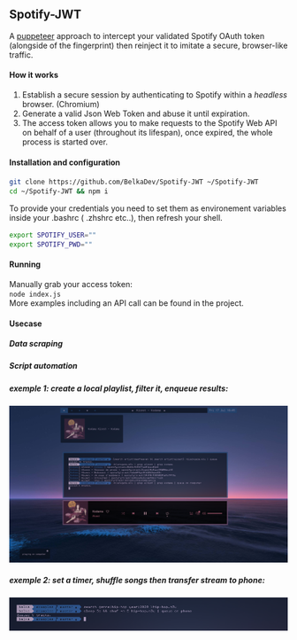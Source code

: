 ## Spotify-JWT
 A [puppeteer](https://github.com/puppeteer/puppeteer) approach to intercept your validated Spotify OAuth token (alongside of the fingerprint) then reinject it to imitate a secure, browser-like traffic.
#### How it works
1. Establish a secure session by authenticating to Spotify within a *headless* browser. (Chromium)
1. Generate a valid Json Web Token and abuse it until expiration.
1. The access token allows you to make requests to the Spotify Web API on behalf of a user (throughout its lifespan), once expired, the whole process is started over.

#### Installation and configuration
```bash
git clone https://github.com/BelkaDev/Spotify-JWT ~/Spotify-JWT
cd ~/Spotify-JWT && npm i
```
To provide your credentials you need to set them as environement variables inside your .bashrc ( .zhshrc etc..), then refresh your shell. <br>
``` bash
export SPOTIFY_USER=""
export SPOTIFY_PWD=""
```
#### Running
Manually grab your access token: <br>
`node index.js` <br>
More examples including an API call can be found in the project.

#### Usecase 
##### Data scraping 



##### Script automation 
##### exemple 1: create a local playlist, filter it, enqueue results:
![exemple 1](src/automation1.png)
##### exemple 2: set a timer, shuffle songs then transfer stream to phone:
![exemple 2](src/automation2.png)
